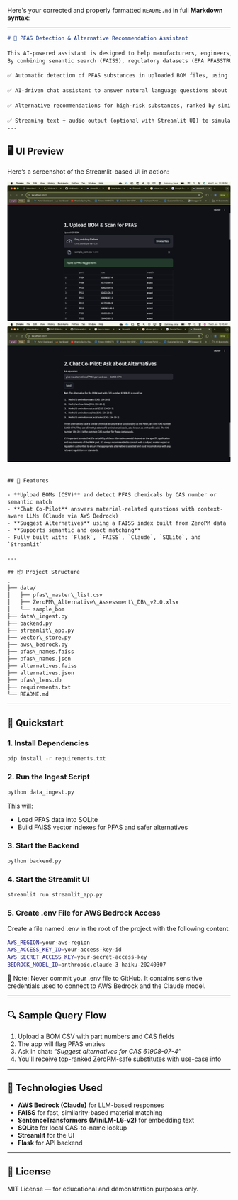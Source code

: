 Here's your corrected and properly formatted `README.md` in full **Markdown syntax**:

---

```markdown
# 🔬 PFAS Detection & Alternative Recommendation Assistant

This AI-powered assistant is designed to help manufacturers, engineers, and compliance teams identify and eliminate hazardous chemicals—especially PFAS (Per- and Polyfluoroalkyl Substances)—from their product Bill of Materials (BOM).
By combining semantic search (FAISS), regulatory datasets (EPA PFASSTRUCT & ZeroPM), and LLM-based reasoning (Claude via AWS Bedrock), this system provides:

✅ Automatic detection of PFAS substances in uploaded BOM files, using both CAS number and semantic description matching

✅ AI-driven chat assistant to answer natural language questions about materials, risks, and regulatory implications

✅ Alternative recommendations for high-risk substances, ranked by similarity, use-case, and relevance

✅ Streaming text + audio output (optional with Streamlit UI) to simulate a voice-driven materials advisor
---

```
## 🖥️ UI Preview

Here’s a screenshot of the Streamlit-based UI in action:

![UI Screenshot](assets/Screenshot1.png)
![UI Screenshot](assets/Screenshot2.png)
```

## 🧠 Features

- **Upload BOMs (CSV)** and detect PFAS chemicals by CAS number or semantic match
- **Chat Co-Pilot** answers material-related questions with context-aware LLMs (Claude via AWS Bedrock)
- **Suggest Alternatives** using a FAISS index built from ZeroPM data
- **Supports semantic and exact matching**
- Fully built with: `Flask`, `FAISS`, `Claude`, `SQLite`, and `Streamlit`

---

````
```text
## 📦 Project Structure
.
├── data/
│   ├── pfas\_master\_list.csv
│   ├── ZeroPM\_Alternative\_Assessment\_DB\_v2.0.xlsx
│   └── sample_bom
├── data\_ingest.py
├── backend.py
├── streamlit\_app.py
├── vector\_store.py
├── aws\_bedrock.py
├── pfas\_names.faiss
├── pfas\_names.json
├── alternatives.faiss
├── alternatives.json
├── pfas\_lens.db
├── requirements.txt
└── README.md

````

---

## 🚀 Quickstart

### 1. Install Dependencies

```bash
pip install -r requirements.txt
````

### 2. Run the Ingest Script

```bash
python data_ingest.py
```

This will:

* Load PFAS data into SQLite
* Build FAISS vector indexes for PFAS and safer alternatives

### 3. Start the Backend

```bash
python backend.py
```

### 4. Start the Streamlit UI

```bash
streamlit run streamlit_app.py
```
### 5. Create .env File for AWS Bedrock Access
Create a file named .env in the root of the project with the following content:

```bash
AWS_REGION=your-aws-region
AWS_ACCESS_KEY_ID=your-access-key-id
AWS_SECRET_ACCESS_KEY=your-secret-access-key
BEDROCK_MODEL_ID=anthropic.claude-3-haiku-20240307

```
🔐 Note: Never commit your .env file to GitHub. It contains sensitive credentials used to connect to AWS Bedrock and the Claude model.

---

## 🔍 Sample Query Flow

1. Upload a BOM CSV with part numbers and CAS fields
2. The app will flag PFAS entries
3. Ask in chat:
   *“Suggest alternatives for CAS 61908-07-4”*
4. You'll receive top-ranked ZeroPM-safe substitutes with use-case info

---

## 🧱 Technologies Used

* **AWS Bedrock (Claude)** for LLM-based responses
* **FAISS** for fast, similarity-based material matching
* **SentenceTransformers (MiniLM-L6-v2)** for embedding text
* **SQLite** for local CAS-to-name lookup
* **Streamlit** for the UI
* **Flask** for API backend

---

## 📄 License

MIT License — for educational and demonstration purposes only.

